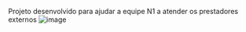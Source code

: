 Projeto desenvolvido para ajudar a equipe N1 a atender os prestadores externos
![image](https://github.com/user-attachments/assets/fccfa93f-cdf1-4476-964d-f90c8e15414d)
